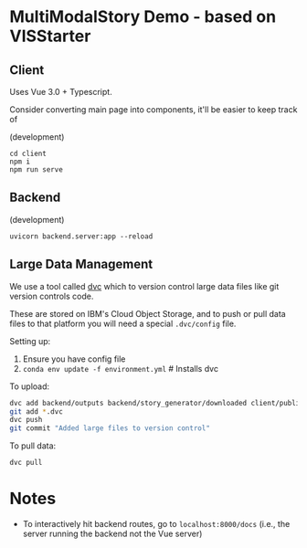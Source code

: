 # MultiModalStory Demo - based on VISStarter

## Client

Uses Vue 3.0 + Typescript.

Consider converting main page into components, it'll be easier to keep track of

(development)

```
cd client
npm i
npm run serve
```

## Backend

(development)

```
uvicorn backend.server:app --reload
```

## Large Data Management
We use a tool called [dvc](https://dvc.org/) which to version control large data files like git version controls code. 

These are stored on IBM's Cloud Object Storage, and to push or pull data files to that platform you will need a special `.dvc/config` file.

Setting up:
1. Ensure you have config file
2. `conda env update -f environment.yml` # Installs dvc

To upload:

``` bash
dvc add backend/outputs backend/story_generator/downloaded client/public/unsplash25k
git add *.dvc
dvc push
git commit "Added large files to version control"
```

To pull data:
```
dvc pull
```

# Notes
- To interactively hit backend routes, go to `localhost:8000/docs` (i.e., the server running the backend not the Vue server)
